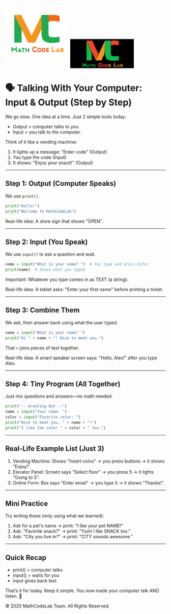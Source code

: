 <img src="../../../../CommonResources/Logo.MathCodeLab.Light.png#gh-light-mode-only" alt="MathCodeLab" width="200"/>
<img src="../../../../CommonResources/Logo.MathCodeLab.Dark.jpg#gh-dark-mode-only" alt="MathCodeLab" width="200"/>

# 🗣️ Talking With Your Computer: Input & Output (Step by Step)

We go slow. One idea at a time. Just 2 simple tools today:
- Output = computer talks to you.
- Input = you talk to the computer.

Think of it like a vending machine:
1. It lights up a message: "Enter code" (Output)
2. You type the code (Input)
3. It shows: "Enjoy your snack!" (Output)

---
## Step 1: Output (Computer Speaks)
We use `print()`.
```python
print("Hello!")
print("Welcome to MathCodeLab")
```
Real-life idea: A store sign that shows "OPEN".

---
## Step 2: Input (You Speak)
We use `input()` to ask a question and wait.
```python
name = input("What is your name? ")  # You type and press Enter
print(name)  # Shows what you typed
```
Important: Whatever you type comes in as TEXT (a string).

Real-life idea: A tablet asks: "Enter your first name" before printing a ticket.

---
## Step 3: Combine Them
We ask, then answer back using what the user typed.
```python
name = input("What is your name? ")
print("Hi " + name + "! Nice to meet you.")
```
That `+` joins pieces of text together.

Real-life idea: A smart speaker screen says: "Hello, Alex!" after you type Alex.

---
## Step 4: Tiny Program (All Together)
Just mix questions and answers—no math needed.
```python
print("-- Greeting Bot --")
name = input("Your name: ")
color = input("Favorite color: ")
print("Nice to meet you, " + name + "!")
print("I like the color " + color + " too.")
```

---
## Real-Life Example List (Just 3)
1. Vending Machine: Shows "Insert coins" → you press buttons → it shows "Enjoy!".
2. Elevator Panel: Screen says "Select floor" → you press 5 → it lights "Going to 5".
3. Online Form: Box says "Enter email" → you type it → it shows "Thanks!".

---
## Mini Practice
Try writing these (only using what we learned):
1. Ask for a pet's name → print: "I like your pet NAME!"
2. Ask: "Favorite snack?" → print: "Yum! I like SNACK too."
3. Ask: "City you live in?" → print: "CITY sounds awesome."

---
## Quick Recap
- print() = computer talks
- input() = waits for you
- input gives back text

That’s it for today. Keep it simple. You now made your computer talk AND listen. 🎉

© 2025 MathCodeLab Team. All Rights Reserved.
